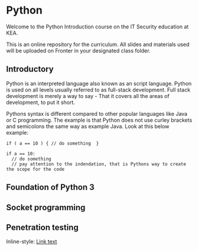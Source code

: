 # Python

Welcome to the Python Introduction course on the IT Security education at KEA.

This is an online repository for the curriculum. All slides and materials used will be uploaded on Fronter in your designated class folder. 


## Introductory 
Python is an interpreted language also known as an script language. Python is used on all levels usually referred to as full-stack development. Full stack development is merely a way to say - That it covers all the areas of development, to put it short.

Pythons syntax is different compared to other popular languages like Java or C programming. The example is that Python does not use curley brackets and semicolons the same way as example Java. Look at this below example:


```
if ( a == 10 ) { // do something  }

if a == 10:
  // do something
  // pay attention to the indendation, that is Pythons way to create the scope for the code
```


## Foundation of Python 3

## Socket programming

## Penetration testing



Inline-style: 
[Link text](https://github.com/IT-SEC-2018-SPRING/Python/blob/master/tester)
